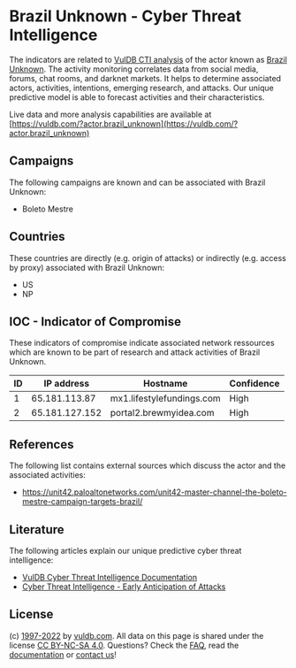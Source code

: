 # Brazil Unknown - Cyber Threat Intelligence

The indicators are related to [VulDB CTI analysis](https://vuldb.com/?kb.cti) of the actor known as [Brazil Unknown](https://vuldb.com/?actor.brazil_unknown). The activity monitoring correlates data from social media, forums, chat rooms, and darknet markets. It helps to determine associated actors, activities, intentions, emerging research, and attacks. Our unique predictive model is able to forecast activities and their characteristics.

Live data and more analysis capabilities are available at [https://vuldb.com/?actor.brazil_unknown](https://vuldb.com/?actor.brazil_unknown)

## Campaigns

The following campaigns are known and can be associated with Brazil Unknown:

* Boleto Mestre

## Countries

These countries are directly (e.g. origin of attacks) or indirectly (e.g. access by proxy) associated with Brazil Unknown:

* US
* NP

## IOC - Indicator of Compromise

These indicators of compromise indicate associated network ressources which are known to be part of research and attack activities of Brazil Unknown.

ID | IP address | Hostname | Confidence
-- | ---------- | -------- | ----------
1 | 65.181.113.87 | mx1.lifestylefundings.com | High
2 | 65.181.127.152 | portal2.brewmyidea.com | High

## References

The following list contains external sources which discuss the actor and the associated activities:

* https://unit42.paloaltonetworks.com/unit42-master-channel-the-boleto-mestre-campaign-targets-brazil/

## Literature

The following articles explain our unique predictive cyber threat intelligence:

* [VulDB Cyber Threat Intelligence Documentation](https://vuldb.com/?kb.cti)
* [Cyber Threat Intelligence - Early Anticipation of Attacks](https://www.scip.ch/en/?labs.20201022)

## License

(c) [1997-2022](https://vuldb.com/?kb.changelog) by [vuldb.com](https://vuldb.com/?kb.about). All data on this page is shared under the license [CC BY-NC-SA 4.0](https://creativecommons.org/licenses/by-nc-sa/4.0/). Questions? Check the [FAQ](https://vuldb.com/?kb.faq), read the [documentation](https://vuldb.com/?kb) or [contact us](https://vuldb.com/?contact)!
